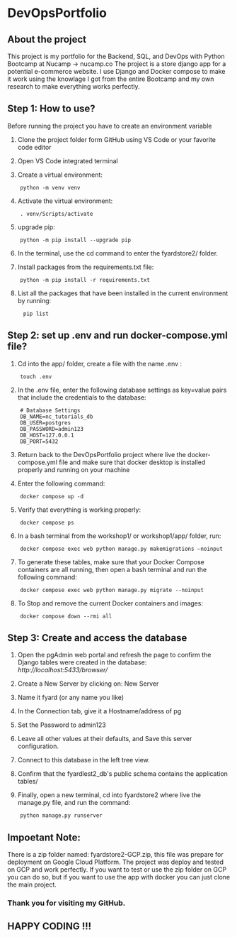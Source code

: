 # DevOpsPortfolio

## About the project
This project is my portfolio for the Backend, SQL, and DevOps with Python Bootcamp at Nucamp -> nucamp.co
The project is a store django app for a potential e-commerce website. 
I use Django and Docker compose to make it work using the knowlage I got from the entire Bootcamp and my own research to make everything works perfectly.

## Step 1: How to use?
Before running the project you have to create an environment variable

1. Clone the project folder form GitHub using VS Code or your favorite code editor

2. Open VS Code integrated terminal 

3. Create a virtual environment: 
```
    python -m venv venv
```

4. Activate the virtual environment: 
```
    . venv/Scripts/activate
```

5. upgrade pip: 
```
    python -m pip install --upgrade pip
```

6. In the terminal, use the cd command to enter the fyardstore2/ folder.


7. Install packages from the requirements.txt file:
```
    python -m pip install -r requirements.txt
```

8. List all the packages that have been installed in the current environment by running:
```
     pip list
```


## Step 2: set up .env and run docker-compose.yml file?

1. Cd into the app/ folder, create a file with the name .env : 

```
    touch .env
```

2. In the .env file, enter the following database settings as key=value pairs that include the credentials to the database:

```
    # Database Settings
    DB_NAME=nc_tutorials_db
    DB_USER=postgres
    DB_PASSWORD=admin123
    DB_HOST=127.0.0.1
    DB_PORT=5432
```

3. Return back to the DevOpsPortfolio project where live the docker-compose.yml file and make sure that docker desktop is installed properly and running on your machine

4. Enter the following command:

```
    docker compose up -d
```

5. Verify that everything is working properly:

```
    docker compose ps
```

6. In a bash terminal from the workshop1/ or workshop1/app/ folder, run:

```
    docker compose exec web python manage.py makemigrations –noinput
```

7. To generate these tables, make sure that your Docker Compose containers are all running, then open a bash terminal and run the following command:

```
    docker compose exec web python manage.py migrate --noinput
```

8. To Stop and remove the current Docker containers and images: 
```
    docker compose down --rmi all
```


## Step 3: Create and access the database
1. Open the pgAdmin web portal and refresh the page to confirm the Django tables were created in the database: 
*http://localhost:5433/browser/*

2. Create a New Server by clicking on: New Server
 
3. Name it fyard (or any name you like)
 
4. In the Connection tab, give it a Hostname/address of pg

5. Set the Password to admin123

6. Leave all other values at their defaults, and Save this server configuration.

7. Connect to this database in the left tree view.

8. Confirm that the fyardlest2_db's public schema contains the application tables/

9. Finally, open a new terminal, cd into fyardstore2 where live the manage.py file, and run the command:
```
    python manage.py runserver
```

## Impoetant Note:
There is a zip folder named: fyardstore2-GCP.zip, this file was prepare for deployment on Google Cloud Platform.
The project was deploy and tested on GCP and work perfectly.
If you want to test or use the zip folder on GCP you can do so, but if you want to use the app with docker you can just clone the main project.

### Thank you for visiting my GitHub.

## HAPPY CODING !!!
